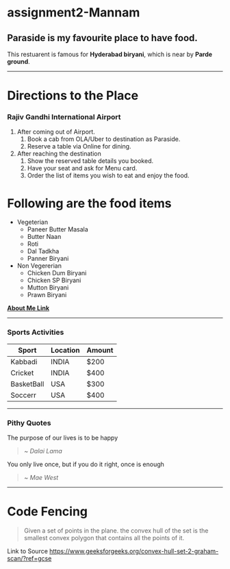 # assignment2-Mannam
## Paraside is my favourite place to have food.
This restuarent is famous for **Hyderabad biryani**, which is near by **Parde ground**.
*************************************************************************************************
# Directions to the Place
### Rajiv Gandhi International Airport
1.  After coming out of Airport.
    1. Book a cab from OLA/Uber to destination as Paraside.
    2. Reserve a table via Online for dining.
2.  After reaching the destination
    1. Show the reserved table details you booked.
    2. Have your seat and ask for Menu card.
    3. Order the list of items you wish to eat and enjoy the food.
    
# Following are the food items
*  Vegeterian 
    * Paneer Butter Masala
    *  Butter Naan
    * Roti
    * Dal Tadkha
    * Panner Biryani 
*  Non Vegererian 
    * Chicken Dum Biryani
    * Chicken SP Biryani 
    * Mutton Biryani         
    * Prawn Biryani

**[About Me Link ](AboutMe.md)**

***************************************************************************
### Sports Activities

|Sport|Location|Amount|
|---|---|---|
|Kabbadi|INDIA|$200|
|Cricket|INDIA|$400|
|BasketBall|USA|$300|
|Soccerr|USA|$400|

*************************************************************************
### Pithy Quotes

The purpose of our lives is to be happy
>   ~ *Dalai Lama*

You only live once, but if you do it right, once is enough
>  ~ *Mae West*

***

# Code Fencing
> Given a set of points in the plane. the convex hull of the set is the smallest convex polygon that contains all the points of it. 

Link to Source <https://www.geeksforgeeks.org/convex-hull-set-2-graham-scan/?ref=gcse>
